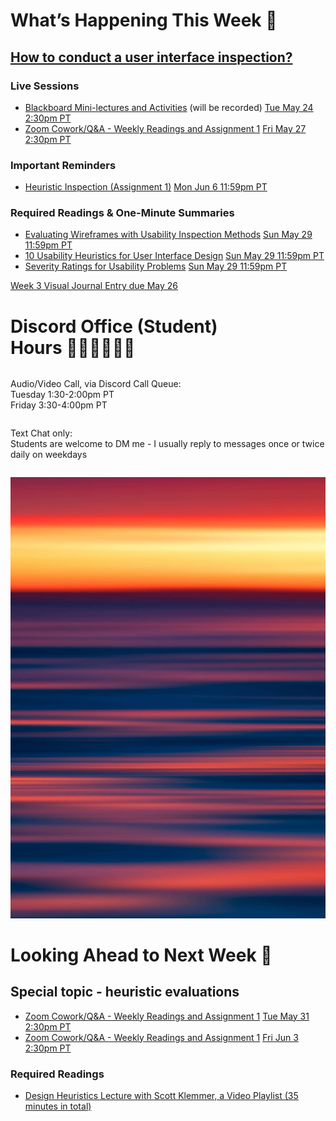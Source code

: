 
<div class=alert>

<h1> What’s Happening This <span style="white-space:nowrap">Week 💫</span></h1>

## [How to conduct a user interface inspection?](https://canvas.sfu.ca/courses/76289/modules/items/2816275)

<h3> Live Sessions </h3>

* [Blackboard Mini-lectures and Activities](https://canvas.sfu.ca/courses/69678/external_tools/3544) (will be recorded) <span class='badge'> [Tue May 24 2:30pm PT](https://www.timeanddate.com/worldclock/fixedtime.html?msg=CMPT-363+Blackboard+Mini-lectures+and+Activities&iso=20220524T1430&p1=256&ah=1&am=50)</span>
* [Zoom Cowork/Q&A - Weekly Readings and Assignment 1](https://www2.cs.sfu.ca/CourseCentral/363/paulh/Z-u5DkmoHXx5UFpN) <span class='badge'> [Fri May 27 2:30pm PT](https://www.timeanddate.com/worldclock/fixedtime.html?msg=CMPT-363+Zoom+Cowork%2FQ%26A+Session&iso=20220527T1430&p1=256&am=50)</span>

<h3> Important Reminders </h3>

* [Heuristic Inspection (Assignment 1)](https://canvas.sfu.ca/courses/69678/assignments/751347) <span class='badge'> [Mon Jun 6 11:59pm PT](https://www.timeanddate.com/worldclock/fixedtime.html?msg=CMPT-363+Individual+Heuristic+Inspection+Due+Date&iso=20220613T2359&p1=256)</span>

<h3> Required Readings & One-Minute Summaries </h3>

* [Evaluating Wireframes with Usability Inspection Methods](https://canvas.sfu.ca/courses/76289/assignments/849071) <span class='badge'> [Sun May 29 11:59pm PT](https://www.timeanddate.com/worldclock/fixedtime.html?msg=One-minute+Summaries+for+Week+3+Due+Date&iso=20220529T235900&p1=256)</span>  
* [10 Usability Heuristics for User Interface Design](https://canvas.sfu.ca/courses/76289/assignments/849086) <span class='badge'> [Sun May 29 11:59pm PT](https://www.timeanddate.com/worldclock/fixedtime.html?msg=One-minute+Summaries+for+Week+3+Due+Date&iso=20220529T235900&p1=256)</span>  
* [Severity Ratings for Usability Problems](https://canvas.sfu.ca/courses/76289/assignments/849068) <span class='badge'> [Sun May 29 11:59pm PT](https://www.timeanddate.com/worldclock/fixedtime.html?msg=One-minute+Summaries+for+Week+3+Due+Date&iso=20220529T235900&p1=256)</span>  

[Week 3 Visual Journal Entry due May 26](https://canvas.sfu.ca/courses/69678/assignments/751352 ':class=button')

</div>

<h1> Discord Office (Student) <span style="white-space:nowrap">Hours 👩🏽‍💻👨🏽‍💻</span></h1>

<div class="row">
<div class="column">

Audio/Video Call, via Discord Call Queue:  
Tuesday 1:30-2:00pm PT  
Friday 3:30-4:00pm PT  

</div>
<div class="column">

Text Chat only:  
Students are welcome to DM me - I usually reply to messages once or twice daily on weekdays

</div>
</div>

![Abstract Image](../images/dave-hoefler-vl2uAIdBWJ8-unsplash.jpg ':class=banner-image')

<h1> Looking Ahead to Next <span style="white-space:nowrap">Week 🔭</span></h1>

<h2> Special topic - heuristic evaluations </h2>

* [Zoom Cowork/Q&A - Weekly Readings and Assignment 1](https://www2.cs.sfu.ca/CourseCentral/363/paulh/Z-u5DkmoHXx5UFpO) <span class='badge'> [Tue May 31 2:30pm PT](https://www.timeanddate.com/worldclock/fixedtime.html?msg=CMPT-363+Zoom+Cowork%2FQ%26A+Session&iso=20220531T1430&p1=256&ah=1&am=50)</span>
* [Zoom Cowork/Q&A - Weekly Readings and Assignment 1](https://www2.cs.sfu.ca/CourseCentral/363/paulh/Z-u5DkmoHXx5UFpO) <span class='badge'> [Fri Jun 3 2:30pm PT](https://www.timeanddate.com/worldclock/fixedtime.html?msg=CMPT-363+Zoom+Cowork%2FQ%26A+Session&iso=20220527T1430&p1=256&am=50)</span>

<h3> Required Readings </h3>

* [Design Heuristics Lecture with Scott Klemmer, a Video Playlist (35 minutes in total)](https://www.youtube.com/playlist?list=PLVtu1bDQijari7LfHOoSTdcpbWIkwZWIA)  
